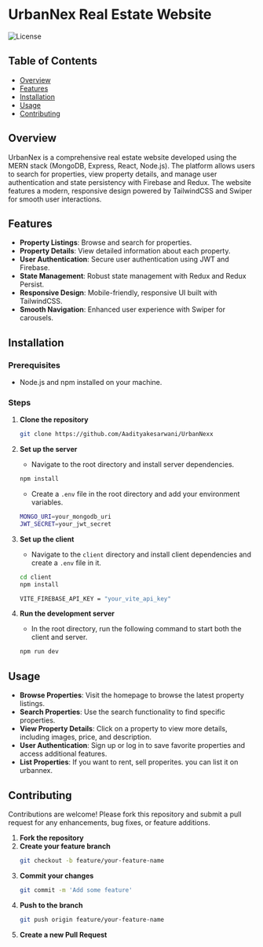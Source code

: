 # UrbanNex Real Estate Website

![License](https://img.shields.io/badge/license-ISC-blue.svg)

## Table of Contents

- [Overview](#overview)
- [Features](#features)
- [Installation](#installation)
- [Usage](#usage)
- [Contributing](#contributing)


## Overview

UrbanNex is a comprehensive real estate website developed using the MERN stack (MongoDB, Express, React, Node.js). The platform allows users to search for properties, view property details, and manage user authentication and state persistency with Firebase and Redux. The website features a modern, responsive design powered by TailwindCSS and Swiper for smooth user interactions.

## Features

- **Property Listings**: Browse and search for properties.
- **Property Details**: View detailed information about each property.
- **User Authentication**: Secure user authentication using JWT and Firebase.
- **State Management**: Robust state management with Redux and Redux Persist.
- **Responsive Design**: Mobile-friendly, responsive UI built with TailwindCSS.
- **Smooth Navigation**: Enhanced user experience with Swiper for carousels.

## Installation

### Prerequisites

- Node.js and npm installed on your machine.

### Steps

1. **Clone the repository**
    ```bash
    git clone https://github.com/Aadityakesarwani/UrbanNexx
    ```

2. **Set up the server**
    - Navigate to the root directory and install server dependencies.
    ```bash
    npm install
    ```

    - Create a `.env` file in the root directory and add your environment variables.
    ```bash
    MONGO_URI=your_mongodb_uri
    JWT_SECRET=your_jwt_secret
    ```

3. **Set up the client**
    - Navigate to the `client` directory and install client dependencies and create a `.env` file in it.
    ```bash
    cd client
    npm install
    
    VITE_FIREBASE_API_KEY = "your_vite_api_key"
    ```

4. **Run the development server**
    - In the root directory, run the following command to start both the client and server.
    ```bash
    npm run dev
    ```

## Usage

- **Browse Properties**: Visit the homepage to browse the latest property listings.
- **Search Properties**: Use the search functionality to find specific properties.
- **View Property Details**: Click on a property to view more details, including images, price, and description.
- **User Authentication**: Sign up or log in to save favorite properties and access additional features.
- **List Properties**: If you want to rent, sell properites. you can list it on urbannex.


## Contributing

Contributions are welcome! Please fork this repository and submit a pull request for any enhancements, bug fixes, or feature additions.

1. **Fork the repository**
2. **Create your feature branch**
    ```bash
    git checkout -b feature/your-feature-name
    ```
3. **Commit your changes**
    ```bash
    git commit -m 'Add some feature'
    ```
4. **Push to the branch**
    ```bash
    git push origin feature/your-feature-name
    ```
5. **Create a new Pull Request**


